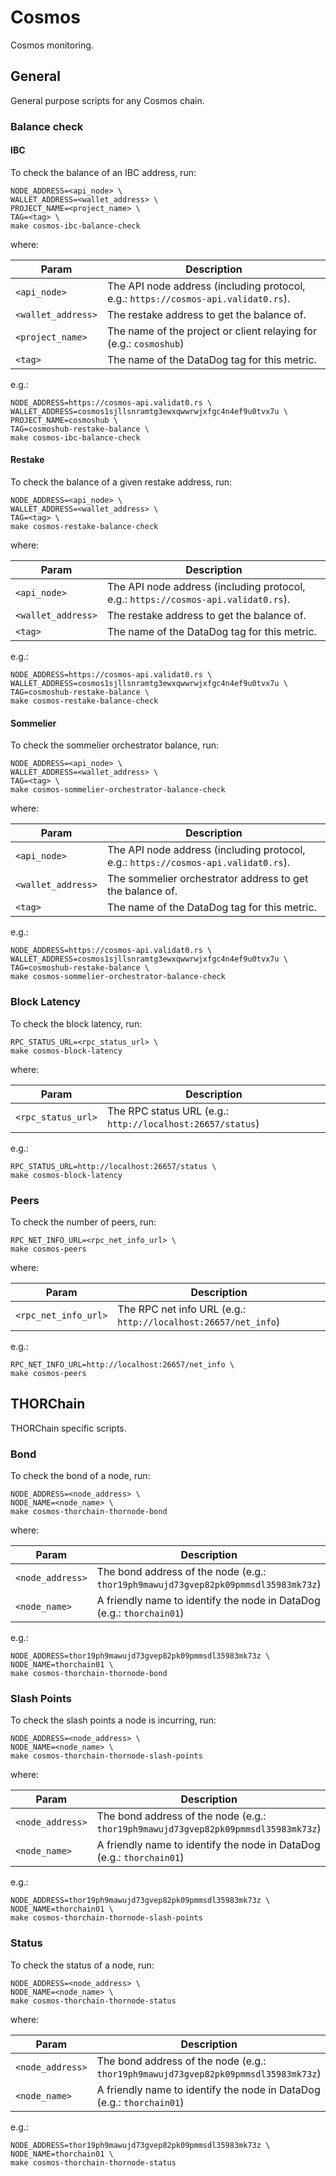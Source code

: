 # Cosmos

Cosmos monitoring.

## General

General purpose scripts for any Cosmos chain.

### Balance check

#### IBC

To check the balance of an IBC address, run:

```console
NODE_ADDRESS=<api_node> \
WALLET_ADDRESS=<wallet_address> \
PROJECT_NAME=<project_name> \
TAG=<tag> \
make cosmos-ibc-balance-check
```

where:

| Param              | Description                                                                        |
|--------------------|------------------------------------------------------------------------------------|
| `<api_node>`       | The API node address (including protocol, e.g.: `https://cosmos-api.validat0.rs`). |
| `<wallet_address>` | The restake address to get the balance of.                                         |
| `<project_name>`   | The name of the project or client relaying for (e.g.: `cosmoshub`)                 |
| `<tag>`            | The name of the DataDog tag for this metric.                                       |

e.g.:

```console
NODE_ADDRESS=https://cosmos-api.validat0.rs \
WALLET_ADDRESS=cosmos1sjllsnramtg3ewxqwwrwjxfgc4n4ef9u0tvx7u \
PROJECT_NAME=cosmoshub \
TAG=cosmoshub-restake-balance \
make cosmos-ibc-balance-check
```

#### Restake

To check the balance of a given restake address, run:

```console
NODE_ADDRESS=<api_node> \
WALLET_ADDRESS=<wallet_address> \
TAG=<tag> \
make cosmos-restake-balance-check
```

where:

| Param              | Description                                                                        |
|--------------------|------------------------------------------------------------------------------------|
| `<api_node>`       | The API node address (including protocol, e.g.: `https://cosmos-api.validat0.rs`). |
| `<wallet_address>` | The restake address to get the balance of.                                         |
| `<tag>`            | The name of the DataDog tag for this metric.                                       |

e.g.:

```console
NODE_ADDRESS=https://cosmos-api.validat0.rs \
WALLET_ADDRESS=cosmos1sjllsnramtg3ewxqwwrwjxfgc4n4ef9u0tvx7u \
TAG=cosmoshub-restake-balance \
make cosmos-restake-balance-check
```

#### Sommelier

To check the sommelier orchestrator balance, run:

```console
NODE_ADDRESS=<api_node> \
WALLET_ADDRESS=<wallet_address> \
TAG=<tag> \
make cosmos-sommelier-orchestrator-balance-check
```

where:

| Param              | Description                                                                        |
|--------------------|------------------------------------------------------------------------------------|
| `<api_node>`       | The API node address (including protocol, e.g.: `https://cosmos-api.validat0.rs`). |
| `<wallet_address>` | The sommelier orchestrator address to get the balance of.                          |
| `<tag>`            | The name of the DataDog tag for this metric.                                       |

e.g.:

```console
NODE_ADDRESS=https://cosmos-api.validat0.rs \
WALLET_ADDRESS=cosmos1sjllsnramtg3ewxqwwrwjxfgc4n4ef9u0tvx7u \
TAG=cosmoshub-restake-balance \
make cosmos-sommelier-orchestrator-balance-check
```

### Block Latency

To check the block latency, run:

```console
RPC_STATUS_URL=<rpc_status_url> \
make cosmos-block-latency
```

where:

| Param              | Description                                                |
|--------------------|------------------------------------------------------------|
| `<rpc_status_url>` | The RPC status URL (e.g.: `http://localhost:26657/status`) |

e.g.:

```console
RPC_STATUS_URL=http://localhost:26657/status \
make cosmos-block-latency
```

### Peers

To check the number of peers, run:

```console
RPC_NET_INFO_URL=<rpc_net_info_url> \
make cosmos-peers
```

where:

| Param                | Description                                                    |
|----------------------|----------------------------------------------------------------|
| `<rpc_net_info_url>` | The RPC net info URL (e.g.: `http://localhost:26657/net_info`) |

e.g.:

```console
RPC_NET_INFO_URL=http://localhost:26657/net_info \
make cosmos-peers
```

## THORChain

THORChain specific scripts.

### Bond

To check the bond of a node, run:

```console
NODE_ADDRESS=<node_address> \
NODE_NAME=<node_name> \
make cosmos-thorchain-thornode-bond
```

where:

| Param            | Description                                                                        |
|------------------|------------------------------------------------------------------------------------|
| `<node_address>` | The bond address of the node (e.g.: `thor19ph9mawujd73gvep82pk09pmmsdl35983mk73z`) |
| `<node_name>`    | A friendly name to identify the node in DataDog (e.g.: `thorchain01`)              |

e.g.:

```console
NODE_ADDRESS=thor19ph9mawujd73gvep82pk09pmmsdl35983mk73z \
NODE_NAME=thorchain01 \
make cosmos-thorchain-thornode-bond
```

### Slash Points

To check the slash points a node is incurring, run:

```console
NODE_ADDRESS=<node_address> \
NODE_NAME=<node_name> \
make cosmos-thorchain-thornode-slash-points
```

where:

| Param            | Description                                                                        |
|------------------|------------------------------------------------------------------------------------|
| `<node_address>` | The bond address of the node (e.g.: `thor19ph9mawujd73gvep82pk09pmmsdl35983mk73z`) |
| `<node_name>`    | A friendly name to identify the node in DataDog (e.g.: `thorchain01`)              |

e.g.:

```console
NODE_ADDRESS=thor19ph9mawujd73gvep82pk09pmmsdl35983mk73z \
NODE_NAME=thorchain01 \
make cosmos-thorchain-thornode-slash-points
```

### Status

To check the status of a node, run:

```console
NODE_ADDRESS=<node_address> \
NODE_NAME=<node_name> \
make cosmos-thorchain-thornode-status
```

where:

| Param            | Description                                                                        |
|------------------|------------------------------------------------------------------------------------|
| `<node_address>` | The bond address of the node (e.g.: `thor19ph9mawujd73gvep82pk09pmmsdl35983mk73z`) |
| `<node_name>`    | A friendly name to identify the node in DataDog (e.g.: `thorchain01`)              |

e.g.:

```console
NODE_ADDRESS=thor19ph9mawujd73gvep82pk09pmmsdl35983mk73z \
NODE_NAME=thorchain01 \
make cosmos-thorchain-thornode-status
```
